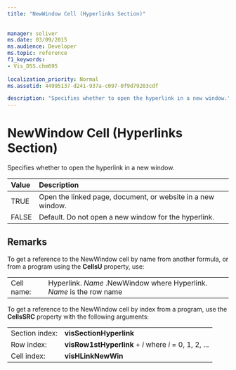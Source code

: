 ```yaml
---
title: "NewWindow Cell (Hyperlinks Section)"
 
 
manager: soliver
ms.date: 03/09/2015
ms.audience: Developer
ms.topic: reference
f1_keywords:
- Vis_DSS.chm695
 
localization_priority: Normal
ms.assetid: 44995137-d241-937a-c097-0f9d79203cdf

description: "Specifies whether to open the hyperlink in a new window."
---
```


# NewWindow Cell (Hyperlinks Section)

Specifies whether to open the hyperlink in a new window.
  
|**Value**|**Description**|
|:-----|:-----|
| TRUE  <br/> | Open the linked page, document, or website in a new window.  <br/> |
| FALSE  <br/> | Default. Do not open a new window for the hyperlink.  <br/> |
   
## Remarks

To get a reference to the NewWindow cell by name from another formula, or from a program using the **CellsU** property, use: 
  
|||
|:-----|:-----|
| Cell name:  <br/> | Hyperlink.  *Name*  .NewWindow            where Hyperlink.  *Name*  is the row name  <br/> |
   
To get a reference to the NewWindow cell by index from a program, use the **CellsSRC** property with the following arguments: 
  
|||
|:-----|:-----|
| Section index:  <br/> |**visSectionHyperlink** <br/> |
| Row index:  <br/> |**visRow1stHyperlink** +  *i*            where  *i*  = 0, 1, 2, ...  <br/> |
| Cell index:  <br/> |**visHLinkNewWin** <br/> |
   

